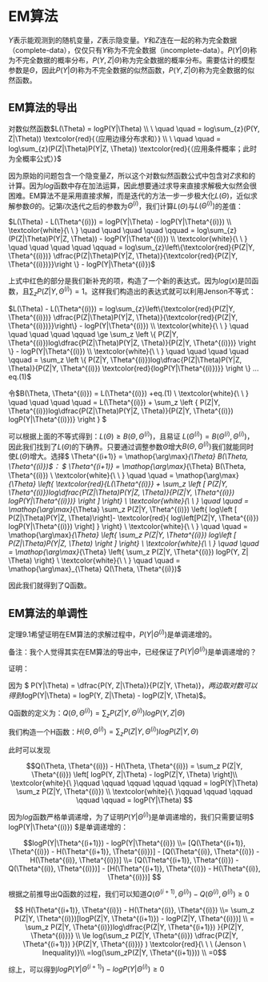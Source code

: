 # EM算法
$Y​$表示能观测到的随机变量，$Z​$表示隐变量。$Y​$和$Z​$连在一起的称为完全数据（complete-data），仅仅只有$Y​$称为不完全数据（incomplete-data）。$P(Y|\Theta)​$称为不完全数据的概率分布，$P(Y, Z|\Theta)​$称为完全数据的概率分布。需要估计的模型参数是$\Theta​$，因此$P(Y|\Theta)​$称为不完全数据的似然函数，$P(Y, Z|\Theta)​$称为完全数据的似然函数。
## EM算法的导出
对数似然函数$L(\Theta) = logP(Y|\Theta)  \\ \  \quad \quad = log\sum_{z}(P(Y, Z|\Theta)) \textcolor{red}{（应用边缘分布求和）} \\ \  \quad \quad = log\sum_{z}(P(Z|\Theta)P(Y|Z, \Theta))  \textcolor{red}{（应用条件概率；此时为全概率公式）}​$

因为原始的问题包含一个隐变量$Z​$，所以这个对数似然函数公式中包含对$Z​$求和的计算。因为$log​$函数中存在加法运算，因此想要通过求导来直接求解极大似然会很困难。EM算法不是采用直接求解，而是迭代的方法一步一步极大化$L(\Theta)​$，近似求解参数$\Theta​$的。记第$i​$次迭代之后的参数为$\Theta^{(i)}​$，我们计算$L(\Theta)​$与$L(\Theta^{(i)})​$的差值：

$L(\Theta) - L(\Theta^{(i)}) = logP(Y|\Theta) - logP(Y|\Theta^{(i)}) \\ \textcolor{white}{\ \ } \quad \quad \quad \quad \qquad  = log\sum_{z}(P(Z|\Theta)P(Y|Z, \Theta)) - logP(Y|\Theta^{(i)}) \\ \textcolor{white}{\ \ } \quad \quad \quad \quad \qquad  = log\sum_{z}\left\{\textcolor{red}{P(Z|Y, \Theta^{(i)})} \dfrac{P(Z|\Theta)P(Y|Z, \Theta)}{\textcolor{red}{P(Z|Y, \Theta^{(i)})}}\right \} - logP(Y|\Theta^{(i)})$

上式中红色的部分是我们新补充的项，构造了一个新的表达式。因为$log(x)$是凹函数，且$\sum_{z}P(Z|Y, \Theta^{(i)}) = 1$。这样我们构造出的表达式就可以利用Jenson不等式：

$L(\Theta) - L(\Theta^{(i)}) = log\sum_{z}\left\{\textcolor{red}{P(Z|Y, \Theta^{(i)})} \dfrac{P(Z|\Theta)P(Y|Z, \Theta)}{\textcolor{red}{P(Z|Y, \Theta^{(i)})}}\right\} - logP(Y|\Theta^{(i)}) \\ \textcolor{white}{\ \ } \quad \quad \quad \quad \qquad  \ge  \sum_z \left \{ P(Z|Y, \Theta^{(i)})log\dfrac{P(Z|\Theta)P(Y|Z, \Theta)}{P(Z|Y, \Theta^{(i)})} \right \} - logP(Y|\Theta^{(i)})   \\ \textcolor{white}{\ \ } \quad \quad \quad \quad \qquad  =  \sum_z \left \{ P(Z|Y, \Theta^{(i)})log\dfrac{P(Z|\Theta)P(Y|Z, \Theta)}{P(Z|Y, \Theta^{(i)}) \textcolor{red}{logP(Y|\Theta^{(i)})}} \right \}   ... eq.(1)$

令$B(\Theta, \Theta^{(i)}) = L(\Theta^{(i)}) +eq.(1) \\ \textcolor{white}{\ \ } \quad \quad \quad \quad = L(\Theta^{(i)}) + \sum_z \left \{ P(Z|Y, \Theta^{(i)})log\dfrac{P(Z|\Theta)P(Y|Z, \Theta)}{P(Z|Y, \Theta^{(i)}) logP(Y|\Theta^{(i)})} \right \}  $

可以根据上面的不等式得到：$L(\Theta) \ge B(\Theta, \Theta^{(i)})​$，且易证 $L(\Theta^{(i)}) = B(\Theta^{(i)}, \Theta^{(i)})​$，因此我们找到了$L(\Theta)​$的下确界。只要通过调整参数$\Theta​$增大$B(\Theta, \Theta^{(i)})​$我们就能同时使$L(\Theta)​$增大。选择$ \Theta^{(i+1)} = \mathop{\arg\max}_{\Theta} B(\Theta, \Theta^{(i)})​$：
$ \Theta^{(i+1)} = \mathop{\arg\max}_{\Theta} B(\Theta, \Theta^{(i)}) \\ \textcolor{white}{\ \ }  \quad \quad = \mathop{\arg\max}_{\Theta} \left\{ \textcolor{red}{L(\Theta^{(i)}} + \sum_z \left [ P(Z|Y, \Theta^{(i)})log\dfrac{P(Z|\Theta)P(Y|Z, \Theta)}{P(Z|Y, \Theta^{(i)}) logP(Y|\Theta^{(i)})} \right ] \right\} \\ \textcolor{white}{\ \ } \quad \quad = \mathop{\arg\max}_{\Theta} \sum_z  P(Z|Y, \Theta^{(i)}) \left\{ log\left [ P(Z|\Theta)P(Y|Z, \Theta)\right]- \textcolor{red}{  log\left[P(Z|Y, \Theta^{(i)}) logP(Y|\Theta^{(i)}) \right]   } \right\}  \\ \textcolor{white}{\ \ } \quad \quad = \mathop{\arg\max}_{\Theta} \left\{ \sum_z  P(Z|Y, \Theta^{(i)}) log\left [ P(Z|\Theta)P(Y|Z, \Theta) \right ] \right\}   \\ \textcolor{white}{\ \ } \quad \quad = \mathop{\arg\max}_{\Theta} \left\{ \sum_z  P(Z|Y, \Theta^{(i)}) logP(Y, Z| \Theta) \right\} \\ \textcolor{white}{\ \ } \quad \quad = \mathop{\arg\max}_{\Theta} Q(\Theta, \Theta^{(i)})​$

因此我们就得到了Q函数。



## EM算法的单调性

定理9.1希望证明在EM算法的求解过程中，$P(Y|\Theta^{(i)})​$是单调递增的。

备注：我个人觉得其实在EM算法的导出中，已经保证了$P(Y|\Theta^{(i)})​$是单调递增的？

证明：

因为 $ P(Y|\Theta) = \dfrac{P(Y, Z|\Theta)}{P(Z|Y, \Theta)}​$，两边取对数可以得到$logP(Y|\Theta) = logP(Y, Z|\Theta) - logP(Z|Y, \Theta)​$。

Q函数的定义为：$Q(\Theta, \Theta^{(i)}) = \sum_z  P(Z|Y, \Theta^{(i)}) logP(Y, Z| \Theta)​$

我们构造一个H函数：$H(\Theta, \Theta^{(i)}) = \sum_z  P(Z|Y, \Theta^{(i)}) logP(Z|Y,  \Theta)​$

此时可以发现

$$Q(\Theta, \Theta^{(i)}) - H(\Theta, \Theta^{(i)}) =  \sum_z  P(Z|Y, \Theta^{(i)}) \left[ logP(Y, Z|\Theta) - logP(Z|Y, \Theta) \right]\\ \textcolor{white}{\ }\qquad \qquad \qquad \qquad  \qquad =  logP(Y|\Theta) \sum_z  P(Z|Y, \Theta^{(i)})  \\ \textcolor{white}{\ }\qquad \qquad \qquad \qquad  \qquad =  logP(Y|\Theta) ​$$

因为$log​$函数严格单调递增，为了证明$P(Y|\Theta^{(i)})​$是单调递增的，我们只需要证明$ logP(Y|\Theta^{(i)}) ​$是单调递增的：

$$logP(Y|\Theta^{(i+1)}) - logP(Y|\Theta^{(i)})  \\=  [Q(\Theta^{(i+1)}, \Theta^{(i)}) - H(\Theta^{(i+1)}, \Theta^{(i)})] - [Q(\Theta^{(i)}, \Theta^{(i)}) - H(\Theta^{(i)}, \Theta^{(i)})]  \\=  [Q(\Theta^{(i+1)}, \Theta^{(i)}) - Q(\Theta^{(i)}, \Theta^{(i)})] - [H(\Theta^{(i+1)}, \Theta^{(i)}) - H(\Theta^{(i)}, \Theta^{(i)})]  ​$$

根据之前推导出Q函数的过程，我们可以知道$Q(\Theta^{(i+1)}, \Theta^{(i)}) - Q(\Theta^{(i)}, \Theta^{(i)}) \ge 0$

$$ H(\Theta^{(i+1)}, \Theta^{(i)}) - H(\Theta^{(i)}, \Theta^{(i)})  \\= \sum_z  P(Z|Y, \Theta^{(i)})[logP(Z|Y,  \Theta^{(i+1)}) - logP(Z|Y,  \Theta^{(i)})] \\ =  \sum_z  P(Z|Y, \Theta^{(i)})log\dfrac{P(Z|Y,  \Theta^{(i+1)})  }{P(Z|Y,  \Theta^{(i)})} \\ \le log(\sum_z P(Z|Y, \Theta^{(i)}) \dfrac{P(Z|Y,  \Theta^{(i+1)})  }{P(Z|Y,  \Theta^{(i)})} )    \textcolor{red}{\ \ \ (Jenson \ Inequality)}\\ =log(\sum_zP(Z|Y, \Theta^{(i+1)})) \\ =0​$$



综上，可以得到$logP(Y|\Theta^{(i+1)}) - logP(Y|\Theta^{(i)}) \ge 0$

